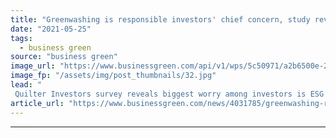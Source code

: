 ```yaml
---
title: "Greenwashing is responsible investors' chief concern, study reveals"
date: "2021-05-25"
tags: 
  - business green
source: "business green"
image_url: "https://www.businessgreen.com/api/v1/wps/5c50971/a2b6500e-23a3-4630-97de-e0b85354f04c/14/iw-climate-change-renewable-014-185x114.jpg"
image_fp: "/assets/img/post_thumbnails/32.jpg"
lead: "
 Quilter Investors survey reveals biggest worry among investors is ESG products are not what they claim to be ..."
article_url: "https://www.businessgreen.com/news/4031785/greenwashing-responsible-investors-chief-concern-study-reveals"
---
```


---
